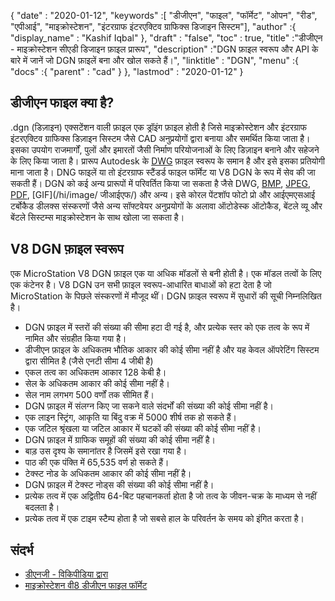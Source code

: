 {
  "date" : "2020-01-12",
  "keywords" :[ "डीजीएन", "फाइल", "फॉर्मेट", "ओपन", "रीड", "एपीआई", "माइक्रोस्टेशन", "इंटरग्राफ इंटरएक्टिव ग्राफिक्स डिजाइन सिस्टम"],
  "author" :{
    "display_name" : "Kashif Iqbal"
},
  "draft" : "false",
  "toc" : true,
  "title" :"डीजीएन - माइक्रोस्टेशन सीएडी डिजाइन फ़ाइल प्रारूप",
  "description" :"DGN फ़ाइल स्वरूप और API के बारे में जानें जो DGN फ़ाइलें बना और खोल सकते हैं।",
  "linktitle" : "DGN",
  "menu" :{
    "docs" :{
      "parent" : "cad"
}
},
  "lastmod" : "2020-01-12"
}

## डीजीएन फाइल क्या है?

.dgn (डिज़ाइन) एक्सटेंशन वाली फ़ाइल एक ड्रॉइंग फ़ाइल होती है जिसे माइक्रोस्टेशन और इंटरग्राफ इंटरएक्टिव ग्राफिक्स डिज़ाइन सिस्टम जैसे CAD अनुप्रयोगों द्वारा बनाया और समर्थित किया जाता है। इसका उपयोग राजमार्गों, पुलों और इमारतों जैसी निर्माण परियोजनाओं के लिए डिज़ाइन बनाने और सहेजने के लिए किया जाता है। प्रारूप Autodesk के [DWG](/hi/cad/dwg/) फ़ाइल स्वरूप के समान है और इसे इसका प्रतियोगी माना जाता है। DNG फाइलें या तो इंटरग्राफ स्टैंडर्ड फाइल फॉर्मेट या V8 DGN के रूप में सेव की जा सकती हैं। DGN को कई अन्य प्रारूपों में परिवर्तित किया जा सकता है जैसे DWG, [BMP](/hi/image/bmp/), [JPEG](/hi/image/jpeg/), [PDF](/hi/pdf/), [GIF](/hi/image/ जीआईएफ/) और अन्य। इसे कोरल पेंटशॉप फोटो प्रो और आईएमएसआई टर्बोकैड डीलक्स संस्करणों जैसे अन्य सॉफ्टवेयर अनुप्रयोगों के अलावा ऑटोडेस्क ऑटोकैड, बेंटले व्यू और बेंटले सिस्टम्स माइक्रोस्टेशन के साथ खोला जा सकता है।

## V8 DGN फ़ाइल स्वरूप

एक MicroStation V8 DGN फ़ाइल एक या अधिक मॉडलों से बनी होती है। एक मॉडल तत्वों के लिए एक कंटेनर है। V8 DGN उन सभी फ़ाइल स्वरूप-आधारित बाधाओं को हटा देता है जो MicroStation के पिछले संस्करणों में मौजूद थीं। DGN फ़ाइल स्वरूप में सुधारों की सूची निम्नलिखित है।

* DGN फ़ाइल में स्तरों की संख्या की सीमा हटा दी गई है, और प्रत्येक स्तर को एक तत्व के रूप में नामित और संग्रहीत किया गया है।
* डीजीएन फ़ाइल के अधिकतम भौतिक आकार की कोई सीमा नहीं है और यह केवल ऑपरेटिंग सिस्टम द्वारा सीमित है (जैसे एनटी सीमा 4 जीबी है)
* एकल तत्व का अधिकतम आकार 128 केबी है।
* सेल के अधिकतम आकार की कोई सीमा नहीं है।
* सेल नाम लगभग 500 वर्णों तक सीमित हैं।
* DGN फ़ाइल में संलग्न किए जा सकने वाले संदर्भों की संख्या की कोई सीमा नहीं है।
* एक लाइन स्ट्रिंग, आकृति या बिंदु वक्र में 5000 शीर्ष तक हो सकते हैं।
* एक जटिल श्रृंखला या जटिल आकार में घटकों की संख्या की कोई सीमा नहीं है।
* DGN फ़ाइल में ग्राफिक समूहों की संख्या की कोई सीमा नहीं है।
* बाड़ उस दृश्य के समानांतर है जिसमें इसे रखा गया है।
* पाठ की एक पंक्ति में 65,535 वर्ण हो सकते हैं।
* टेक्स्ट नोड के अधिकतम आकार की कोई सीमा नहीं है।
* DGN फ़ाइल में टेक्स्ट नोड्स की संख्या की कोई सीमा नहीं है।
* प्रत्येक तत्व में एक अद्वितीय 64-बिट पहचानकर्ता होता है जो तत्व के जीवन-चक्र के माध्यम से नहीं बदलता है।
* प्रत्येक तत्व में एक टाइम स्टैम्प होता है जो सबसे हाल के परिवर्तन के समय को इंगित करता है।

## संदर्भ

* [डीएनजी - विकिपीडिया द्वारा](https://en.wikipedia.org/wiki/DGN)
* [माइक्रोस्टेशन वी8 डीजीएन फाइल फॉर्मेट](https://web.archive.org/web/20120713013730/http://docs.bentley.com/ko/MicroStation/ustnhelp47.html)

